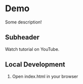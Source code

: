# Demo

Some description!

## Subheader

Watch tutorial on YouTube.

## Local Development

1. Open index.html in your browser 
